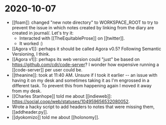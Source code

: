 # 2020-10-07

 - [[foam]]: changed "new note directory" to WORKSPACE_ROOT to try to prevent the issue in which notes created by linking from the diary are created in journal/. Let's try it:
    - Interacted with [[TheEquitableProse]] on [[twitter]].
    - It worked :)
 - [[Agora v1]]: perhaps it should be called Agora v0.5? Following Semantic Versioning, I think.
 - [[Agora v1]]: perhaps its web version could "just" be based on https://github.com/cdr/code-server? I wonder how expensive running a [[code-server]] per user could be.
 - [[theanine]]: took at 11:40 AM. Unsure if I took it earlier -- an issue with having it on my desk and sometimes taking it as I'm engrossed in a different task. To prevent this from happening again I moved it away from my desk.
 - [[Charles Stanhope]] told me about [[indieweb]]: https://social.coop/web/statuses/104959656532080052.
 - Wrote a hacky script to add headers to notes that were missing them, [[addheader.py]].
 - [[dyokomizo]] told me about [[holonomy]].
  


